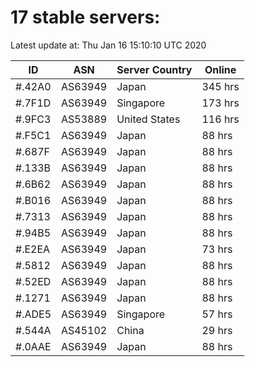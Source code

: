 # 17 stable servers:

Latest update at: Thu Jan 16 15:10:10 UTC 2020

| ID | ASN | Server Country | Online |
| -- | --- | -------------- | ------ |
| #.42A0 | AS63949 | Japan | 345 hrs |
| #.7F1D | AS63949 | Singapore | 173 hrs |
| #.9FC3 | AS53889 | United States | 116 hrs |
| #.F5C1 | AS63949 | Japan | 88 hrs |
| #.687F | AS63949 | Japan | 88 hrs |
| #.133B | AS63949 | Japan | 88 hrs |
| #.6B62 | AS63949 | Japan | 88 hrs |
| #.B016 | AS63949 | Japan | 88 hrs |
| #.7313 | AS63949 | Japan | 88 hrs |
| #.94B5 | AS63949 | Japan | 88 hrs |
| #.E2EA | AS63949 | Japan | 73 hrs |
| #.5812 | AS63949 | Japan | 88 hrs |
| #.52ED | AS63949 | Japan | 88 hrs |
| #.1271 | AS63949 | Japan | 88 hrs |
| #.ADE5 | AS63949 | Singapore | 57 hrs |
| #.544A | AS45102 | China | 29 hrs |
| #.0AAE | AS63949 | Japan | 88 hrs |

